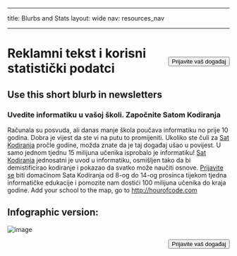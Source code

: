 * * *

title: Blurbs and Stats layout: wide nav: resources_nav

* * *

[<button style="float: right; margin-top: 50px">Prijavite vaš događaj</button>](/#join)

# Reklamni tekst i korisni statistički podatci

## Use this short blurb in newsletters

### Uvedite informatiku u vašoj školi. Započnite Satom Kodiranja

Računala su posvuda, ali danas manje škola poučava informatiku no prije 10 godina. Dobra je vijest da ste vi na putu to promijeniti. Ukoliko ste čuli za [Sat Kodiranja](<%= hoc_uri('/') %>) pročle godine, možda znate da je taj događaj ušao u povijest. U samo jednom tjednu 15 milijuna učenika isprobalo je informatiku! [Sat Kodiranja](<%= hoc_uri('/') %>) jednosatni je uvod u informatiku, osmišljen tako da bi demistificirao kodiranje i pokazao da svatko može naučiti osnove. [Prijavite se](<%= hoc_uri('/') %>) biti domaćinom Sata Kodiranja od 8-og do 14-og prosinca tijekom tjedna informatičke edukacije i pomozite nam dostići 100 milijuna učenika do kraja godine. Add your school to the map, go to <http://hourofcode.com>

## Infographic version:

![image](http://code.org/images/fit-8000/Code.org_infographic.png)

<a style="display: block" href="/#join"><button style="float: right;">Prijavite vaš događaj</button></a>